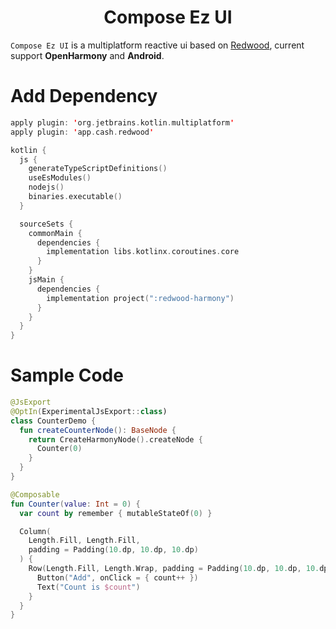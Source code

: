# <center>Compose Ez UI</center>
`Compose Ez UI` is a multiplatform reactive ui based on [Redwood](https://github.com/cashapp/redwood), current support **OpenHarmony** and **Android**.
# Add Dependency
```kotlin
apply plugin: 'org.jetbrains.kotlin.multiplatform'
apply plugin: 'app.cash.redwood'

kotlin {
  js {
    generateTypeScriptDefinitions()
    useEsModules()
    nodejs()
    binaries.executable()
  }

  sourceSets {
    commonMain {
      dependencies {
        implementation libs.kotlinx.coroutines.core
      }
    }
    jsMain {
      dependencies {
        implementation project(":redwood-harmony")
      }
    }
  }
}
```
# Sample Code
```kotlin
@JsExport
@OptIn(ExperimentalJsExport::class)
class CounterDemo {
  fun createCounterNode(): BaseNode {
    return CreateHarmonyNode().createNode {
      Counter(0)
    }
  }
}

@Composable
fun Counter(value: Int = 0) {
  var count by remember { mutableStateOf(0) }

  Column(
    Length.Fill, Length.Fill,
    padding = Padding(10.dp, 10.dp, 10.dp)
  ) {
    Row(Length.Fill, Length.Wrap, padding = Padding(10.dp, 10.dp, 10.dp)) {
      Button("Add", onClick = { count++ })
      Text("Count is $count")
    }
  }
}
```
